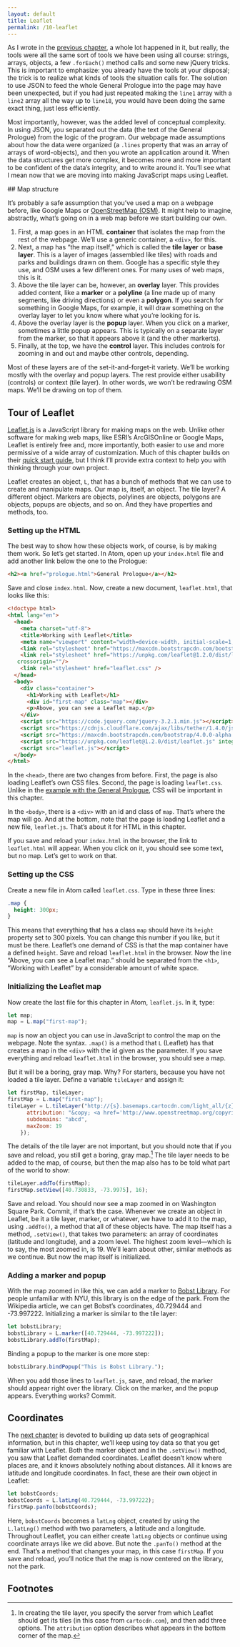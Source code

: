 ```yaml
---
layout: default
title: Leaflet
permalink: /10-leaflet
---
```


As I wrote in the [previous chapter](/9-dataset), a whole lot happened in it,
but really, the tools were all the same sort of tools we have been using all
course: strings, arrays, objects, a few `.forEach()` method calls and some new
jQuery tricks.  This is important to emphasize: you already have the tools at
your disposal; the trick is to realize what kinds of tools the situation calls
for. The solution to use JSON to feed the whole General Prologue into the page
may have been unexpected, but if you had just repeated making the `line1`
array with a `line2` array all the way up to `line18`, you would have been
doing the same exact thing, just less efficiently.

Most importantly, however, was the added level of conceptual complexity. In
using JSON, you separated out the data (the text of the General Prologue) from
the logic of the program. Our webpage made assumptions about how the data were
organized (a `.lines` property that was an array of arrays of word-objects),
and then you wrote an application around it. When the data structures get more
complex, it becomes more and more important to be confident of the data’s
integrity, and to write around it. You’ll see what I mean now that we are
moving into making JavaScript maps using Leaflet.

<section id="map-structure">
## Map structure

It’s probably a safe assumption that you’ve used a map on a webpage before,
like Google Maps or [OpenStreetMap (OSM)](https://www.openstreetmap.org).
It might help to imagine, abstractly, what’s going on in a web map before we
start building our own.

1. First, a map goes in an HTML **container** that isolates the map from the
   rest of the webpage. We’ll use a generic container, a `<div>`, for this.
1. Next, a map has “the map itself,” which is called the **tile layer** or
   **base layer**. This is a layer of images (assembled like tiles) with roads
   and parks and buildings drawn on them.  Google has a specific style they
   use, and OSM uses a few different ones.  For many uses of web maps, this is
   it. 
1. Above the tile layer can be, however, an **overlay** layer. This provides
   added content, like a **marker** or a **polyline** (a line made up of many
   segments, like driving directions) or even a **polygon**. If you search for
   something in Google Maps, for example, it will draw something on the
   overlay layer to let you know where what you’re looking for is.
1. Above the overlay layer is the **popup** layer. When you click on a marker,
   sometimes a little popup appears. This is typically on a separate layer
   from the marker, so that it appears above it (and the other markerts).
1. Finally, at the top, we have the **control** layer. This includes controls
   for zooming in and out and maybe other controls, depending.

Most of these layers are of the set-it-and-forget-it variety. We’ll be working
mostly with the overlay and popup layers.  The rest provide either usability
(controls) or context (tile layer). In other words, we won’t be redrawing OSM
maps. We’ll be drawing on top of them. 

</section>
<section id="leaflet-tour">

## Tour of Leaflet

[Leaflet.js](http://leafletjs.com) is a JavaScript library for making maps on
the web. Unlike other software for making web maps, like ESRI’s ArcGISOnline
or Google Maps, Leaflet is entirely free and, more importantly, both easier to
use and more permissive of a wide array of customization. Much of this chapter
builds on their [quick start
guide](http://leafletjs.com/examples/quick-start/), but I think I’ll provide
extra context to help you with thinking through your own project.

Leaflet creates an object, `L`, that has a bunch of methods that we can use to
create and manipulate maps. Our map is, itself, an object. The tile layer? A
different object. Markers are objects, polylines are objects, polygons are
objects, popups are objects, and so on. And they have properties and methods,
too. 

### Setting up the HTML 

The best way to show how these objects work, of course, is by making them
work. So let’s get started. In Atom, open up your `index.html` file and add
another link below the one to the Prologue:

```html
<h2><a href="prologue.html">General Prologue</a></h2>
```

Save and close `index.html`. Now, create a new document, `leaflet.html`, that
looks like this:

```html
<!doctype html>
<html lang="en">
  <head>
    <meta charset="utf-8">
    <title>Working with Leaflet</title>
    <meta name="viewport" content="width=device-width, initial-scale=1, shrink-to-fit=no">
    <link rel="stylesheet" href="https://maxcdn.bootstrapcdn.com/bootstrap/4.0.0-alpha.6/css/bootstrap.min.css" integrity="sha384-rwoIResjU2yc3z8GV/NPeZWAv56rSmLldC3R/AZzGRnGxQQKnKkoFVhFQhNUwEyJ" crossorigin="anonymous">
    <link rel="stylesheet" href="https://unpkg.com/leaflet@1.2.0/dist/leaflet.css" integrity="sha512-M2wvCLH6DSRazYeZRIm1JnYyh22purTM+FDB5CsyxtQJYeKq83arPe5wgbNmcFXGqiSH2XR8dT/fJISVA1r/zQ=="
   crossorigin=""/>
    <link rel="stylesheet" href="leaflet.css" />
  </head>
  <body>
    <div class="container">
      <h1>Working with Leaflet</h1>
      <div id="first-map" class="map"></div>
      <p>Above, you can see a Leaflet map.</p>
    </div>
    <script src="https://code.jquery.com/jquery-3.2.1.min.js"></script>
    <script src="https://cdnjs.cloudflare.com/ajax/libs/tether/1.4.0/js/tether.min.js" integrity="sha384-DztdAPBWPRXSA/3eYEEUWrWCy7G5KFbe8fFjk5JAIxUYHKkDx6Qin1DkWx51bBrb" crossorigin="anonymous"></script>
    <script src="https://maxcdn.bootstrapcdn.com/bootstrap/4.0.0-alpha.6/js/bootstrap.min.js" integrity="sha384-vBWWzlZJ8ea9aCX4pEW3rVHjgjt7zpkNpZk+02D9phzyeVkE+jo0ieGizqPLForn" crossorigin="anonymous"></script>
    <script src="https://unpkg.com/leaflet@1.2.0/dist/leaflet.js" integrity="sha512-lInM/apFSqyy1o6s89K4iQUKg6ppXEgsVxT35HbzUupEVRh2Eu9Wdl4tHj7dZO0s1uvplcYGmt3498TtHq+log==" crossorigin=""></script>
    <script src="leaflet.js"></script>
  </body>
</html>
```

In the `<head>`, there are two changes from before. First, the page is also
loading Leaflet’s own CSS files. Second, the page is loading `leaflet.css`.
Unlike in the [example with the General Prologue](/9-dataset), CSS will be
important in this chapter.

In the `<body>`, there is a `<div>` with an id and class of `map`. That’s
where the map will go. And at the bottom, note that the page is loading
Leaflet and a new file, `leaflet.js`. That’s about it for HTML in this
chapter. 

If you save and reload your `index.html` in the browser, the link to
`leaflet.html` will appear. When you click on it, you should see some text,
but no map. Let’s get to work on that.

### Setting up the CSS

Create a new file in Atom called `leaflet.css`. Type in these three lines:

```css
.map {
  height: 300px;
}
```

This means that everything that has a class `map` should have its `height`
property set to 300 pixels. You can change this number if you like, but it
must be there. Leaflet’s one demand of CSS is that the map container have a
defined `height`. Save and reload `leaflet.html` in the browser. Now the line
“Above, you can see a Leaflet map.” should be separated from the `<h1>`,
“Working with Leaflet” by a considerable amount of white space.

### Initializing the Leaflet map

Now create the last file for this chapter in Atom, `leaflet.js`. In it, type:

```javascript
let map;
map = L.map("first-map");
```

`map` is now an object you can use in JavaScript to control the map on the
webpage. Note the syntax. `.map()` is a method that `L` (Leaflet) has that
creates a map in the `<div>` with the id given as the parameter. If you save
everything and reload `leaflet.html` in the browser, you should see a map.

But it will be a boring, gray map. Why? For starters, because you have not loaded a tile
layer. Define a variable `tileLayer` and assign it:

```javascript
let firstMap, tileLayer;
firstMap = L.map("first-map");
tileLayer = L.tileLayer("http://{s}.basemaps.cartocdn.com/light_all/{z}/{x}/{y}.png", {
      attribution: "&copy; <a href='http://www.openstreetmap.org/copyright'>OpenStreetMap</a> &copy; <a href='http://carto.com/attributions'>Carto</a>",
      subdomains: "abcd",
      maxZoom: 19
    });
```

The details of the tile layer are not important, but you should note that if
you save and reload, you still get a boring, gray map.[^tilelayer] The tile
layer needs to be added to the map, of course, but then the map also has to be
told what part of the world to show:

```javascript
tileLayer.addTo(firstMap);
firstMap.setView([40.730833, -73.9975], 16);
```

Save and reload. You should now see a map zoomed in on Washington Square Park.
Commit, if that’s the case. Whenever we create an object in Leaflet, be it a
tile layer, marker, or whatever, we have to add it to the map, using
`.addTo()`, a method that all of these objects have. The map itself has a
method, `.setView()`, that takes two parameters: an array of coordinates
(latitude and longitude), and a zoom level. The highest zoom level—which is to
say, the most zoomed in, is 19. We’ll learn about other, similar methods as we
continue. But now the map itself is initialized.

### Adding a marker and popup

With the map zoomed in like this, we can add a marker to [Bobst
Library](https://en.wikipedia.org/wiki/Elmer_Holmes_Bobst_Library). For people
unfamiliar with NYU, this library is on the edge of the park. From the
Wikipedia article, we can get Bobst’s coordinates, 40.729444 and -73.997222.
Initializing a marker is similar to the tile layer:

```javascript
let bobstLibrary;
bobstLibrary = L.marker([40.729444, -73.997222]);
bobstLibrary.addTo(firstMap);
```

Binding a popup to the marker is one more step:

```javascript
bobstLibrary.bindPopup("This is Bobst Library.");
```

When you add those lines to `leaflet.js`, save, and reload, the marker should
appear right over the library. Click on the marker, and the popup appears.
Everything works? Commit.

</section>
<section id="coordinates">

## Coordinates

The [next chapter](/11-geojson) is devoted to building up data sets of
geographical information, but in this chapter, we’ll keep using toy data so
that you get familiar with Leaflet. Both the marker object and in the
`.setView()` method, you saw that Leaflet demanded coordinates. Leaflet
doesn’t know where places are, and it knows absolutely nothing about
distances. All it knows are latitude and longitude coordinates. In fact, these
are their own object in Leaflet:

```javascript
let bobstCoords;
bobstCoords = L.latLng(40.729444, -73.997222);
firstMap.panTo(bobstCoords);
```

Here, `bobstCoords` becomes a `latLng` object, created by using the
`L.latLng()` method with two parameters, a latitude and a longitude.
Throughout Leaflet, you can either create `latLng` objects or continue using
coordinate arrays like we did above. But note the `.panTo()` method at the
end. That’s a method that changes your map, in this case `firstMap`. If you
save and reload, you’ll notice that the map is now centered on the library,
not the park.


</section>


## Footnotes

[^tilelayer]: In creating the tile layer, you specify the server from which Leaflet should get its tiles (in this case from `cartocdn.com`), and then add three options. The `attribution` option describes what appears in the bottom corner of the map.

